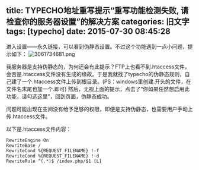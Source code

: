 title: TYPECHO地址重写提示“重写功能检测失败, 请检查你的服务器设置”的解决方案
categories: 旧文字
tags: [typecho]
date: 2015-07-30 08:45:28
---
进入设置——永久链接，可以看到伪静态设置。不过这个功能遇到一点小问题，提示如下：
![3061734681.png][1]


  [1]: http://www.ghostsf.com/usr/uploads/2015/07/3321898248.png

我服务器是支持伪静态的，为何还会有此提示？FTP上也看不到.htaccess文件，会否是.htaccess文件没有生成的缘故。于是我就找了typecho的伪静态规则，自己建了一个.htaccess文件上传到根目录。(PS：windows里创建.开头的文件，在文件名末尾也加一个.即可)
然后，无视上面的提示，点击了“你如果任然想启用此功能，请勾选这里”，回到页面，伪静态成功。

问题可能出现在空间没有给予足够的权限，即便是支持伪静态，也需要用户手动上传.htaccess文件。

以下是.htaccess文件内容：

    RewriteEngine On 
    RewriteBase / 
    RewriteCond %{REQUEST_FILENAME} !-f 
    RewriteCond %{REQUEST_FILENAME} !-d 
    RewriteRule ^(.*)$ /index.php/$1 [L]